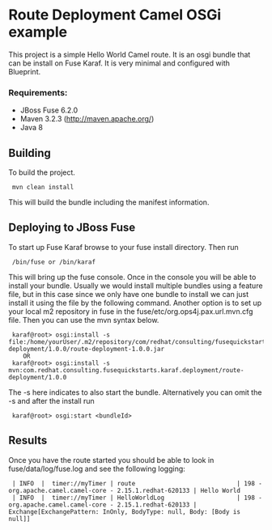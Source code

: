 Route Deployment Camel OSGi example
====================================
 
 This project is a simple Hello World Camel route.  It is an osgi bundle that can be install on 
 Fuse Karaf.  It is very minimal and configured with Blueprint. 
 
### Requirements:
 * JBoss Fuse 6.2.0 
 * Maven 3.2.3 (http://maven.apache.org/)
 * Java 8
 
 Building
 --------
 
 To build the project. 
 
     mvn clean install
 
 This will build the bundle including the manifest information. 
 
 Deploying to JBoss Fuse
 -----------------------
 
 To start up Fuse Karaf browse to your fuse install directory. Then run
     
     /bin/fuse or /bin/karaf

 This will bring up the fuse console.  Once in the console you will be able to install your bundle.
 Usually we would install multiple bundles using a feature file, but in this case since we only have one 
 bundle to install we can just install it using the file by the following command. Another option is to set up
 your local m2 repository in fuse in the fuse/etc/org.ops4j.pax.url.mvn.cfg file.  Then you can use the 
 mvn syntax below.
 
     karaf@root> osgi:install -s file:/home/yourUser/.m2/repository/com/redhat/consulting/fusequickstarts/karaf/deployment/route-deployment/1.0.0/route-deployment-1.0.0.jar
        OR
     karaf@root> osgi:install -s mvn:com.redhat.consulting.fusequickstarts.karaf.deployment/route-deployment/1.0.0
 
 The -s here indicates to also start the bundle.  Alternatively you can omit the -s and after the install run
    
     karaf@root> osgi:start <bundleId>

 Results
 --------
 
 Once you have the route started you should be able to look in fuse/data/log/fuse.log and see the following logging:
    
     | INFO  |  timer://myTimer | route                            | 198 - org.apache.camel.camel-core - 2.15.1.redhat-620133 | Hello World
     | INFO  |  timer://myTimer | HelloWorldLog                    | 198 - org.apache.camel.camel-core - 2.15.1.redhat-620133 | Exchange[ExchangePattern: InOnly, BodyType: null, Body: [Body is null]]


